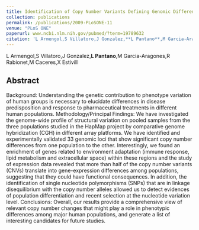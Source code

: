 ```yaml
---
title: Identification of Copy Number Variants Defining Genomic Differences among Major Human Groups
collection: publications
permalink: /publications/2009-PLoSONE-11
venue: "PLoS ONE"
paperurl: www.ncbi.nlm.nih.gov/pubmed/?term=19789632
citation: 'L Armengol,S Villatoro,J Gonzalez,**L Pantano**,M Garcia-Aragones,R Rabionet,M Caceres,X Estivill (2009) Identification of Copy Number Variants Defining Genomic Differences among Major Human Groups <i>PLoS ONE</i>'
---
```


L Armengol,S Villatoro,J Gonzalez,**L Pantano**,M Garcia-Aragones,R Rabionet,M Caceres,X Estivill
## Abstract
Background: Understanding the genetic contribution to phenotype variation of human groups is necessary to elucidate differences in disease predisposition and response to pharmaceutical treatments in different human populations. Methodology/Principal Findings: We have investigated the genome-wide profile of structural variation on pooled samples from the three populations studied in the HapMap project by comparative genome hybridization (CGH) in different array platforms. We have identified and experimentally validated 33 genomic loci that show significant copy number differences from one population to the other. Interestingly, we found an enrichment of genes related to environment adaptation (immune response, lipid metabolism and extracellular space) within these regions and the study of expression data revealed that more than half of the copy number variants (CNVs) translate into gene-expression differences among populations, suggesting that they could have functional consequences. In addition, the identification of single nucleotide polymorphisms (SNPs) that are in linkage disequilibrium with the copy number alleles allowed us to detect evidences of population differentiation and recent selection at the nucleotide variation level. Conclusions: Overall, our results provide a comprehensive view of relevant copy number changes that might play a role in phenotypic differences among major human populations, and generate a list of interesting candidates for future studies.
